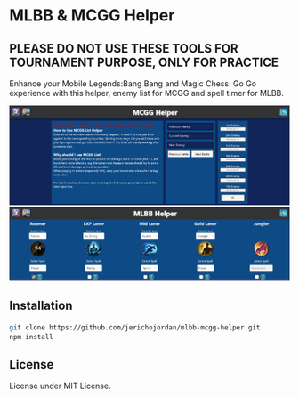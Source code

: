 # MLBB & MCGG Helper
## PLEASE DO NOT USE THESE TOOLS FOR TOURNAMENT PURPOSE, ONLY FOR PRACTICE

Enhance your Mobile Legends:Bang Bang and Magic Chess: Go Go experience with this helper, enemy list for MCGG and spell timer for MLBB.

![MCGG-Helper-Overview](images/Overview.png)
![MLBB-Helper-Overview](images/Overview1.png)

## Installation

```bash
git clone https://github.com/jerichojordan/mlbb-mcgg-helper.git
npm install
```



## License
License under MIT License.

